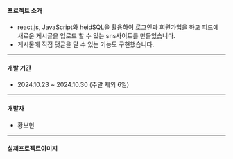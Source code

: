 #### 프로젝트 소개
+ react.js, JavaScript와 heidSQL을 활용하여 로그인과 회원가입을 하고 피드에 새로운 게시글을 업로드 할 수 있는 sns사이트를 만들었습니다.
+ 게시물에 직접 댓글을 달 수 있는 기능도 구현했습니다.
  
-----------
  
#### 개발 기간
+ 2024.10.23 ~ 2024.10.30 (주말 제외 6일)

------------

#### 개발자
+ 황보현
  
-----------

#### 실제프로젝트이미지





